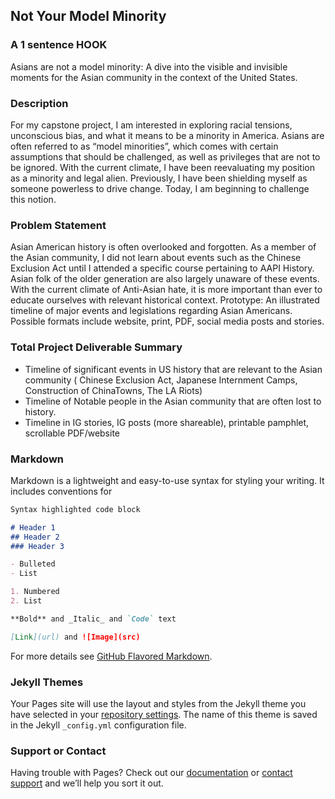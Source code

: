 ## Not Your Model Minority
### A 1 sentence HOOK
Asians are not a model minority: A dive into the visible and invisible moments for the Asian community in the context of the United States.
### Description 
For my capstone project, I am interested in exploring racial tensions, unconscious bias, and what it means to be a minority in America. Asians are often referred to as “model minorities”, which comes with certain assumptions that should be challenged, as well as privileges that are not to be ignored.
With the current climate, I have been reevaluating my position as a minority and legal alien. Previously, I have been shielding myself as someone powerless to drive change. Today, I am beginning to challenge this notion. 

### Problem Statement
Asian American history is often overlooked and forgotten. As a member of the Asian community, I did not learn about events such as the Chinese Exclusion Act until I attended a specific course pertaining to AAPI History. Asian folk of the older generation are also largely unaware of these events. With the current climate of Anti-Asian hate, it is more important than ever to educate ourselves with relevant historical context. 
Prototype:  An illustrated timeline of major events and legislations regarding Asian Americans. Possible formats include website, print, PDF, social media posts and stories.
### Total Project Deliverable Summary
- Timeline of significant events in US history that are relevant to the Asian community ( Chinese Exclusion Act, Japanese Internment Camps, Construction of ChinaTowns, The LA Riots)
- Timeline of Notable people in the Asian community that are often lost to history.
- Timeline in IG stories, IG posts (more shareable), printable pamphlet, scrollable PDF/website


### Markdown

Markdown is a lightweight and easy-to-use syntax for styling your writing. It includes conventions for

```markdown
Syntax highlighted code block

# Header 1
## Header 2
### Header 3

- Bulleted
- List

1. Numbered
2. List

**Bold** and _Italic_ and `Code` text

[Link](url) and ![Image](src)
```

For more details see [GitHub Flavored Markdown](https://guides.github.com/features/mastering-markdown/).

### Jekyll Themes

Your Pages site will use the layout and styles from the Jekyll theme you have selected in your [repository settings](https://github.com/jengjiachen/pagestest1/settings/pages). The name of this theme is saved in the Jekyll `_config.yml` configuration file.

### Support or Contact

Having trouble with Pages? Check out our [documentation](https://docs.github.com/categories/github-pages-basics/) or [contact support](https://support.github.com/contact) and we’ll help you sort it out.
